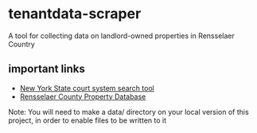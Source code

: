 # tenantdata-scraper
A tool for collecting data on landlord-owned properties in Rensselaer Country

## important links
- [New York State court system search tool](https://iapps.courts.state.ny.us/webcivilLocal/LCCalendarSearch)
- [Rensselaer County Property Database](https://rensselaercounty.prosgar.com/)

Note: You will need to make a data/ directory on your local version of this project, in order to enable files to be written to it

